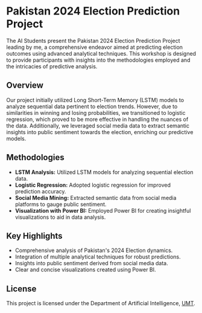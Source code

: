 <h1>Pakistan 2024 Election Prediction Project</h1>
<p>The AI Students present the Pakistan 2024 Election Prediction Project leading by me, a comprehensive endeavor aimed at predicting election outcomes using advanced analytical techniques. This workshop is designed to provide participants with insights into the methodologies employed and the intricacies of predictive analysis.</p>

<h2>Overview</h2>
<p>Our project initially utilized Long Short-Term Memory (LSTM) models to analyze sequential data pertinent to election trends. However, due to similarities in winning and losing probabilities, we transitioned to logistic regression, which proved to be more effective in handling the nuances of the data. Additionally, we leveraged social media data to extract semantic insights into public sentiment towards the election, enriching our predictive models.</p>

<h2>Methodologies</h2>
<ul>
<li><strong>LSTM Analysis:</strong> Utilized LSTM models for analyzing sequential election data.</li>
<li><strong>Logistic Regression:</strong> Adopted logistic regression for improved prediction accuracy.</li>
<li><strong>Social Media Mining:</strong> Extracted semantic data from social media platforms to gauge public sentiment.</li>
<li><strong>Visualization with Power BI:</strong> Employed Power BI for creating insightful visualizations to aid in data analysis.</li>
</ul>

<h2>Key Highlights</h2>
<ul>
<li>Comprehensive analysis of Pakistan's 2024 Election dynamics.</li>
<li>Integration of multiple analytical techniques for robust predictions.</li>
<li>Insights into public sentiment derived from social media data.</li>
<li>Clear and concise visualizations created using Power BI.</li>
</ul>

<h2>License</h2>
This project is licensed under the Department of Artificial Intelligence, <a href="https://www.umt.edu.pk/">UMT</a>.
